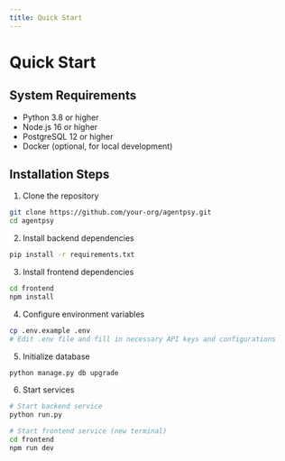 ```yaml
---
title: Quick Start
---
```


# Quick Start

## System Requirements

- Python 3.8 or higher
- Node.js 16 or higher
- PostgreSQL 12 or higher
- Docker (optional, for local development)

## Installation Steps

1. Clone the repository
```bash
git clone https://github.com/your-org/agentpsy.git
cd agentpsy
```

2. Install backend dependencies
```bash
pip install -r requirements.txt
```

3. Install frontend dependencies
```bash
cd frontend
npm install
```

4. Configure environment variables
```bash
cp .env.example .env
# Edit .env file and fill in necessary API keys and configurations
```

5. Initialize database
```bash
python manage.py db upgrade
```

6. Start services
```bash
# Start backend service
python run.py

# Start frontend service (new terminal)
cd frontend
npm run dev
```